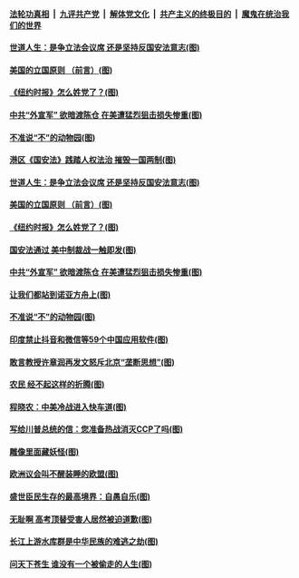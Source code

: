 ####  [法轮功真相](../../../../basic/blob/master/README.md?t=07020902) &nbsp;|&nbsp; [九评共产党](../../../../9ping.md/blob/master/README.md?t=07020902) &nbsp;|&nbsp; [解体党文化](../../../../jtdwh.md/blob/master/README.md?t=07020902)  &nbsp;|&nbsp; [共产主义的终极目的](../../../../gczydzjmd.md/blob/master/README.md?t=07020902) &nbsp;|&nbsp; [魔鬼在统治我们的世界](../../../../mgztzwmdsj.md/blob/master/README.md?t=07020902) 

#### [世道人生：是争立法会议席 还是坚持反国安法意志(图)](../pages/p4/938290.md?t=07020902) 

#### [美国的立国原则 （前言）(图)](../pages/p4/938154.md?t=07020902) 


#### [《纽约时报》怎么姓党了？(图)](../pages/p4/938277.md?t=07020902) 

#### [中共“外宣军” 欲暗渡陈仓 在美遭猛烈狙击损失惨重(图)](../pages/p4/938274.md?t=07020902) 

#### [不准说“不”的动物园(图)](../pages/p4/938192.md?t=07020902) 

#### [港区《国安法》践踏人权法治 摧毁一国两制(图)](../pages/p4/938385.md?t=07020902) 

#### [世道人生：是争立法会议席 还是坚持反国安法意志(图)](../pages/p4/938290.md?t=07020902) 

#### [美国的立国原则 （前言）(图)](../pages/p4/938154.md?t=07020902) 


#### [《纽约时报》怎么姓党了？(图)](../pages/p4/938277.md?t=07020902) 

#### [国安法通过 美中制裁战一触即发(图)](../pages/p4/938278.md?t=07020902) 

#### [中共“外宣军” 欲暗渡陈仓 在美遭猛烈狙击损失惨重(图)](../pages/p4/938274.md?t=07020902) 

#### [让我们都站到诺亚方舟上(图)](../pages/p4/938257.md?t=07020902) 

#### [不准说“不”的动物园(图)](../pages/p4/938192.md?t=07020902) 

#### [印度禁止抖音和微信等59个中国应用软件(图)](../pages/p4/938164.md?t=07020902) 

#### [敢言教授许章润再发文怒斥北京“垄断思想”(图)](../pages/p4/938162.md?t=07020902) 

#### [农民 经不起这样的折腾(图)](../pages/p4/938158.md?t=07020902) 

#### [程晓农：中美冷战进入快车道(图)](../pages/p4/938157.md?t=07020902) 

#### [写给川普总统的信：您准备热战消灭CCP了吗(图)](../pages/p4/938153.md?t=07020902) 

#### [雕像里面藏妖怪(图)](../pages/p4/937959.md?t=07020902) 

#### [欧洲议会叫不醒装睡的欧盟(图)](../pages/p4/938033.md?t=07020902) 

#### [盛世臣民生存的最高境界：自愚自乐(图)](../pages/p4/938023.md?t=07020902) 

#### [无耻啊 高考顶替受害人居然被迫道歉(图)](../pages/p4/938030.md?t=07020902) 

#### [长江上游水库群是中华民族的难逃之劫(图)](../pages/p4/938022.md?t=07020902) 

#### [问天下苍生 谁没有一个被偷走的人生(图)](../pages/p4/938026.md?t=07020902) 

